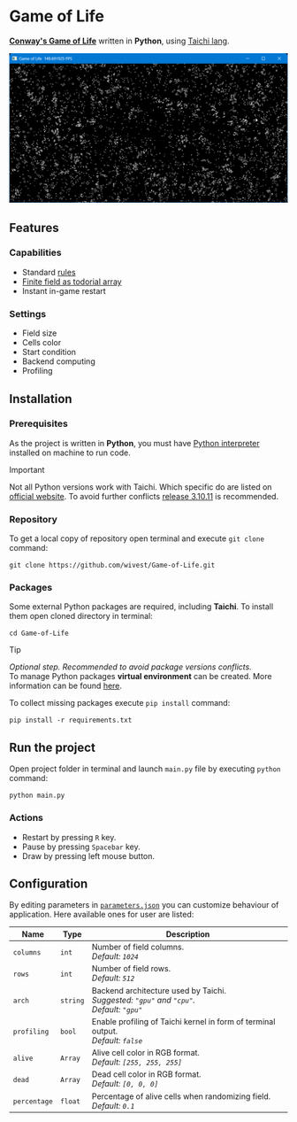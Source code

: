 # Game of Life

[**Conway's Game of Life**](https://en.wikipedia.org/wiki/Conway%27s_Game_of_Life) written in **Python**, using [Taichi lang](https://www.taichi-lang.org).

![Conway's Game of Life](screenshot.png)

## Features

### Capabilities

-   Standard [rules](https://en.wikipedia.org/wiki/Conway%27s_Game_of_Life#Rules)
-   [Finite field as todorial array](https://en.wikipedia.org/wiki/Conway%27s_Game_of_Life#Algorithms:~:text=In%20principle%2C%20the,M%C3%B6bius%20strip.)
-   Instant in-game restart

### Settings

-   Field size
-   Cells color
-   Start condition
-   Backend computing
-   Profiling

## Installation

### Prerequisites

As the project is written in **Python**, you must have [Python interpreter](https://www.python.org/downloads/) installed on machine to run code.<br>

> [!IMPORTANT]  
> Not all Python versions work with Taichi. Which specific do are listed on [official website](https://docs.taichi-lang.org/docs/hello_world#prerequisites). To avoid further conflicts [release 3.10.11](https://www.python.org/downloads/release/python-31011/) is recommended.

### Repository

To get a local copy of repository open terminal and execute `git clone` command:

```
git clone https://github.com/wivest/Game-of-Life.git
```

### Packages

Some external Python packages are required, including **Taichi**. To install them open cloned directory in terminal:

```
cd Game-of-Life
```

> [!TIP]  
> _Optional step. Recommended to avoid package versions conflicts._<br>
> To manage Python packages **virtual environment** can be created. More information can be found [here](https://docs.python.org/3/library/venv.html).

To collect missing packages execute `pip install` command:

```
pip install -r requirements.txt
```

## Run the project

Open project folder in terminal and launch `main.py` file by executing `python` command:

```
python main.py
```

### Actions

-   Restart by pressing `R` key.
-   Pause by pressing `Spacebar` key.
-   Draw by pressing left mouse button.

## Configuration

By editing parameters in [`parameters.json`](parameters.json) you can customize behaviour of application. Here available ones for user are listed:

| Name         | Type     | Description                                                                                     |
| ------------ | -------- | ----------------------------------------------------------------------------------------------- |
| `columns`    | `int`    | Number of field columns.<br>_Default: `1024`_                                                   |
| `rows`       | `int`    | Number of field rows.<br>_Default: `512`_                                                       |
| `arch`       | `string` | Backend architecture used by Taichi.<br>_Suggested: `"gpu"` and `"cpu"`._<br>_Default: `"gpu"`_ |
| `profiling`  | `bool`   | Enable profiling of Taichi kernel in form of terminal output.<br>_Default: `false`_             |
| `alive`      | `Array`  | Alive cell color in RGB format.<br>_Default: `[255, 255, 255]`_                                 |
| `dead`       | `Array`  | Dead cell color in RGB format.<br>_Default: `[0, 0, 0]`_                                        |
| `percentage` | `float`  | Percentage of alive cells when randomizing field.<br>_Default: `0.1`_                           |
